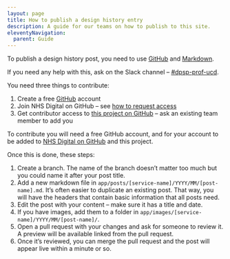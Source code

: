 ```yaml
---
layout: page
title: How to publish a design history entry
description: A guide for our teams on how to publish to this site.
eleventyNavigation:
  parent: Guide
---
```


To publish a design history post, you need to use [GitHub](https://github.com) and [Markdown](https://www.markdownguide.org).

If you need any help with this, ask on the Slack channel – [#dpsp-prof-ucd](https://nhsdigitalcorporate.enterprise.slack.com/archives/C06DGMH1XUN).

You need three things to contribute:

1. Create a free [GitHub](https://github.com) account
2. Join NHS Digital on GitHub – see [how to request access](https://nhs.sharepoint.com/sites/X26_EngineeringCOE/SitePages/GitHub-User---how-to-request-access.aspx)
3. Get contributor access to [this project on GitHub](http://github.com/NHSDigital/prevention-services-design-history/) – ask an existing team member to add you

To contribute you will need a free GitHub account, and for your account to be added to [NHS Digital on GitHub](http://github.com/NHSDigital/) and this project.

Once this is done, these steps:

1. Create a branch. The name of the branch doesn’t matter too much but you could name it after your post title.
2. Add a new markdown file in `app/posts/[service-name]/YYYY/MM/[post-name].md`. It’s often easier to duplicate an existing post. That way, you will have the headers that contain basic information that all posts need.
3. Edit the post with your content – make sure it has a title and date.
4. If you have images, add them to a folder in `app/images/[service-name]/YYYY/MM/[post-name]/`.
5. Open a pull request with your changes and ask for someone to review it. A preview will be available linked from the pull request.
6. Once it’s reviewed, you can merge the pull request and the post will appear live within a minute or so.
